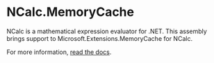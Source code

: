 # NCalc.MemoryCache

NCalc is a mathematical expression evaluator for .NET.
This assembly brings support to Microsoft.Extensions.MemoryCache for NCalc.

For more information, [read the docs](https://ncalc.github.io/ncalc/articles/plugins/memory_cache.html).